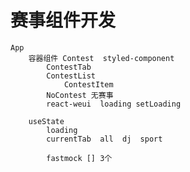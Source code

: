 # 赛事组件开发
    App
        容器组件 Contest  styled-component
            ContestTab
            ContestList
                ContestItem
            NoContest 无赛事
            react-weui  loading setLoading

        useState
            loading
            currentTab  all  dj  sport

            fastmock [] 3个